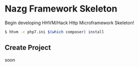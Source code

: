 # Nazg Framework Skeleton
Begin developing HHVM/Hack Http Microframework Skeleton!

```bash
$ hhvm -c php7.ini $(which composer) install
```

## Create Project

soon
